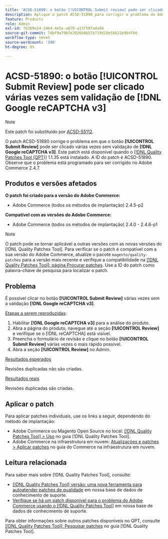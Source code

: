 ```yaml
---
title: 'ACSD-51890: o botão [!UICONTROL Submit review] pode ser clicado várias vezes'
description: Aplique o patch ACSD-51890 para corrigir o problema do Adobe Commerce em que o botão [!UICONTROL Submit Review] pode ser clicado várias vezes sem a validação [!DNL Google reCAPTCHA v3] .
feature: Products
role: Admin
exl-id: f6369a24-24bd-4e5e-a870-a13f507ada94
source-git-commit: 7dbf9a796fe2026b0657b719d10e5bb21b964fb6
workflow-type: tm+mt
source-wordcount: '346'
ht-degree: 0%

---
```


# ACSD-51890: o botão **[!UICONTROL Submit Review]** pode ser clicado várias vezes sem validação de **[!DNL Google reCAPTCHA v3]**

>[!NOTE]
>
>Este patch foi substituído por [ACSD-55112](/help/support-tools/patches-available-in-qpt-tool/v1-1-42/acsd-55112-submit-review-button-can-be-clicked-multiple-times.md).

O patch ACSD-51890 corrige o problema em que o botão **[!UICONTROL Submit Review]** pode ser clicado várias vezes sem validação de **[!DNL Google reCAPTCHA v3]**. Este patch está disponível quando o [[!DNL Quality Patches Tool (QPT)]](/help/announcements/adobe-commerce-announcements/magento-quality-patches-released-new-tool-to-self-serve-quality-patches.md) 1.1.35 está instalado. A ID do patch é ACSD-51890. Observe que o problema está programado para ser corrigido no Adobe Commerce 2.4.7.

## Produtos e versões afetados

**O patch foi criado para a versão do Adobe Commerce:**

* Adobe Commerce (todos os métodos de implantação) 2.4.5-p2

**Compatível com as versões do Adobe Commerce:**

* Adobe Commerce (todos os métodos de implantação) 2.4.0 - 2.4.6-p1

>[!NOTE]
>
>O patch pode se tornar aplicável a outras versões com as novas versões do [!DNL Quality Patches Tool]. Para verificar se o patch é compatível com a sua versão do Adobe Commerce, atualize o pacote `magento/quality-patches` para a versão mais recente e verifique a compatibilidade na [[!DNL Quality Patches Tool]: página Procurar patches](https://experienceleague.adobe.com/tools/commerce-quality-patches/index.html?lang=pt-BR). Use a ID do patch como palavra-chave de pesquisa para localizar o patch.

## Problema

É possível clicar no botão **[!UICONTROL Submit Review]** várias vezes sem a validação **[!DNL Google reCAPTCHA v3]**.

<u>Etapas a serem reproduzidas</u>:

1. Habilitar **[!DNL Google reCAPTCHA v3]** para a análise do produto.
1. Abra a página do produto, navegue até a seção **[!UICONTROL Review]** e verifique se o [!DNL reCAPTCHA] está visível.
1. Preencha o formulário de revisão e clique no botão **[!UICONTROL Submit Review]** várias vezes o mais rápido possível.
1. Abra a seção **[!UICONTROL Review]** no Admin.

<u>Resultados esperados</u>

Revisões duplicadas não são criadas.

<u>Resultados reais</u>

Revisões duplicadas são criadas.

## Aplicar o patch

Para aplicar patches individuais, use os links a seguir, dependendo do método de implantação:

* Adobe Commerce ou Magento Open Source no local: [[!DNL Quality Patches Tool] > Uso](<https://experienceleague.adobe.com/docs/commerce-operations/tools/quality-patches-tool/usage.html?lang=pt-BR>) no guia [!DNL Quality Patches Tool].
* Adobe Commerce na infraestrutura em nuvem: [Atualizações e patches > Aplicar patches](https://experienceleague.adobe.com/docs/commerce-cloud-service/user-guide/develop/upgrade/apply-patches.html?lang=pt-BR) no guia do Commerce na infraestrutura em nuvem.

## Leitura relacionada

Para saber mais sobre [!DNL Quality Patches Tool], consulte:

* [[!DNL Quality Patches Tool] versão: uma nova ferramenta para autoatender patches de qualidade](/help/announcements/adobe-commerce-announcements/magento-quality-patches-released-new-tool-to-self-serve-quality-patches.md) em nossa base de dados de conhecimento de suporte.
* [Verifique se há um patch disponível para o problema do Adobe Commerce usando o [!DNL Quality Patches Tool]](/help/support-tools/patches-available-in-qpt-tool/check-patch-for-magento-issue-with-magento-quality-patches.md) em nossa base de dados de conhecimento de suporte.

Para obter informações sobre outros patches disponíveis no QPT, consulte [[!DNL Quality Patches Tool]: Pesquisar patches](<https://experienceleague.adobe.com/tools/commerce-quality-patches/index.html?lang=pt-BR>) no guia [!DNL Quality Patches Tool].
